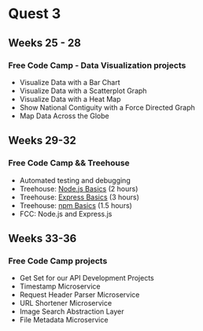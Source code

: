 # Quest 3

## Weeks 25 - 28

### Free Code Camp - Data Visualization projects

- Visualize Data with a Bar Chart
- Visualize Data with a Scatterplot Graph
- Visualize Data with a Heat Map
- Show National Contiguity with a Force Directed Graph
- Map Data Across the Globe

## Weeks 29-32

### Free Code Camp && Treehouse

- Automated testing and debugging
- Treehouse: [Node.js Basics](https://teamtreehouse.com/library/nodejs-basics-2) (2 hours)
- Treehouse: [Express Basics](https://teamtreehouse.com/library/express-basics) (3 hours)
- Treehouse: [npm Basics](https://teamtreehouse.com/library/npm-basics) (1.5 hours)
- FCC: Node.js and Express.js

## Weeks 33-36

### Free Code Camp projects

- Get Set for our API Development Projects
- Timestamp Microservice
- Request Header Parser Microservice
- URL Shortener Microservice
- Image Search Abstraction Layer
- File Metadata Microservice
